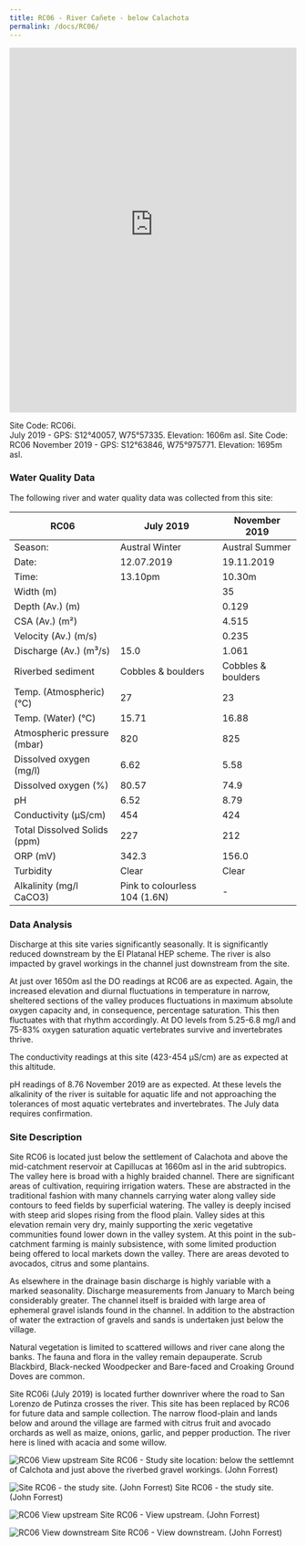 ```yaml
---
title: RC06 - River Cañete - below Calachota
permalink: /docs/RC06/
---
```


<iframe width="100%" height="640" allowfullscreen style="border-style:none;" src="https://cavep-undc-hosting.netlify.com/sites/RC06i/app-files/"></iframe>


Site Code: RC06i.  
July 2019 - GPS: S12°40057, W75°57335. Elevation:
1606m asl.
Site Code: RC06
November 2019 - GPS: S12°63846, W75°975771. Elevation:
1695m asl.

### Water Quality Data

The following river and water quality data was collected from this site:

| RC06                         | July 2019                     | November 2019            |
|------------------------------|-------------------------------|--------------------------|
| Season:                      | Austral Winter                | Austral Summer           |
| Date:                        | 12.07.2019                    | 19.11.2019               |
| Time:                        | 13.10pm                       | 10.30m                   |
| Width (m)                    |                               | 35                       |
| Depth (Av.) (m)              |                               | 0.129                    |
| CSA (Av.) (m²)               |                               | 4.515                    |
| Velocity (Av.) (m/s)         |                               | 0.235                    |
| Discharge (Av.) (m³/s)       | 15.0                          | 1.061                    |
| Riverbed sediment            | Cobbles & boulders            | Cobbles & boulders       |
| Temp. (Atmospheric) (°C)     | 27                            | 23                       |
| Temp. (Water) (°C)           | 15.71                         | 16.88                    |
| Atmospheric pressure (mbar)  | 820                           | 825                      |
| Dissolved oxygen (mg/l)      | 6.62                          | 5.58                     |
| Dissolved oxygen (%)         | 80.57                         | 74.9                     |
| pH                           | 6.52                          | 8.79                     |
| Conductivity (µS/cm)         | 454                           | 424                      |
| Total Dissolved Solids (ppm) | 227                           | 212                      |
| ORP (mV)                     | 342.3                         | 156.0                    |
| Turbidity                    | Clear                         | Clear                    |
| Alkalinity (mg/l CaCO3)      | Pink to colourless 104 (1.6N) |  -                       |

### Data Analysis
Discharge at this site varies significantly seasonally. It is significantly reduced downstream by the El Platanal HEP scheme. The river is also impacted by gravel workings in the channel just downstream from the site.

At just over 1650m asl the DO readings at RC06 are as expected. Again, the increased elevation and diurnal fluctuations in temperature in narrow, sheltered sections of the valley produces fluctuations in maximum absolute oxygen capacity and, in consequence, percentage saturation. This then fluctuates with that rhythm accordingly. At DO levels from 5.25-6.8 mg/l and 75-83% oxygen saturation aquatic vertebrates survive and invertebrates thrive.

The conductivity readings at this site (423-454 µS/cm) are as expected at this altitude.

pH readings of 8.76 November 2019 are as expected. At these levels the alkalinity of the river is suitable for aquatic life and not approaching the tolerances of most aquatic vertebrates and invertebrates. The July data requires confirmation. 

### Site Description
Site RC06 is located just below the settlement of Calachota and above the mid-catchment reservoir at Capillucas at 1660m asl in the arid subtropics. The valley here is broad with a highly braided channel. There are significant areas of cultivation, requiring irrigation waters. These are abstracted in the traditional fashion with many channels carrying water along valley side contours to feed fields by superficial watering. The valley is deeply incised with steep arid slopes rising from the flood plain. Valley sides at this elevation remain very dry, mainly supporting the xeric vegetative communities found lower down in the valley system. At this point in the sub-catchment farming is mainly subsistence, with some limited production being offered to local markets down the valley. There are areas devoted to avocados, citrus and some plantains. 

As elsewhere in the drainage basin discharge is highly variable with a marked seasonality. Discharge measurements from January to March being considerably greater. The channel itself is braided with large area of ephemeral gravel islands found in the channel. In addition to the abstraction of water the extraction of gravels and sands is undertaken just below the village. 

Natural vegetation is limited to scattered willows and river cane along the banks. The fauna and flora in the valley remain depauperate. Scrub Blackbird, Black-necked Woodpecker and Bare-faced and Croaking Ground Doves are common.

Site RC06i (July 2019) is located further downriver where the road to San Lorenzo de Putinza crosses the river. This site has been replaced by RC06 for future data and sample collection. The narrow flood-plain and lands below and around the village are farmed with citrus fruit and avocado orchards as well as maize, onions, garlic, and pepper production. The river here is lined with acacia and some willow.


![RC06 View upstream](/assets/SiteDescriptions/RC06/RC06BelowCalachota.jpg)
Site RC06 - Study site location: below the settlemnt of Calchota and just above the riverbed gravel workings. (John Forrest)


![Site RC06 - the study site. (John Forrest)](/assets/SiteDescriptions/RC06/RC06Studysite.JPG)
Site RC06 - the study site. (John Forrest)


![RC06 View upstream](/assets/SiteDescriptions/RC06/RC06Viewupstream.JPG)
Site RC06 - View upstream. (John Forrest)


![RC06 View downstream](/assets/SiteDescriptions/RC06/RC06Viewdownstream.JPG)
Site RC06 - View downstream. (John Forrest)
